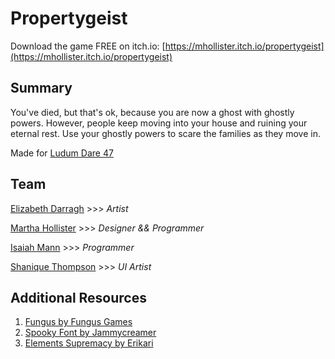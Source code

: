 # Propertygeist
Download the game FREE on itch.io: [https://mhollister.itch.io/propertygeist](https://mhollister.itch.io/propertygeist)

## Summary
You've died, but that's ok, because you are now a ghost with ghostly powers. However, people keep moving into your house and ruining your eternal rest. Use your ghostly powers to scare the families as they move in.

Made for [Ludum Dare 47](https://ldjam.com/events/ludum-dare/47)

## Team
[Elizabeth Darragh](https://www.instagram.com/elsewence) >>> _Artist_

[Martha Hollister](https://twitter.com/Martha_H) >>> _Designer && Programmer_

[Isaiah Mann](https://isaiahmann.com) >>> _Programmer_

[Shanique Thompson]() >>> _UI Artist_

## Additional Resources
1. [Fungus by Fungus Games](https://fungusgames.com)
1. [Spooky Font by Jammycreamer](https://www.fontspace.com/spooky-font-f30485)
1. [Elements Supremacy by Erikari](https://erikari.itch.io/elements-supremacy-assets)
